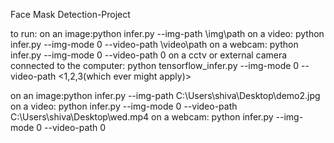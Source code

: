Face Mask Detection-Project
 
to run:
on an image:python infer.py --img-path \img\path
on a video: python infer.py --img-mode 0 --video-path \video\path
on a webcam: python infer.py --img-mode 0 --video-path 0
on a cctv or external camera connected to the computer: python tensorflow_infer.py --img-mode 0 --video-path <1,2,3(which ever might apply)>


on an image:python infer.py --img-path C:\Users\shiva\Desktop\demo2.jpg
on a video: python infer.py --img-mode 0 --video-path C:\Users\shiva\Desktop\wed.mp4
on a webcam: python infer.py --img-mode 0 --video-path 0